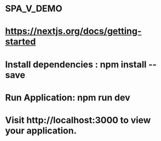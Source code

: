 # SPA_V_DEMO
# https://nextjs.org/docs/getting-started
# Install dependencies : npm install --save
# Run Application: npm run dev
# Visit http://localhost:3000 to view your application.
